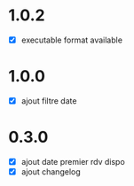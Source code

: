 # 1.0.2

- [x] executable format available
# 1.0.0

- [x] ajout filtre date
# 0.3.0

- [x] ajout date premier rdv dispo
- [x] ajout changelog